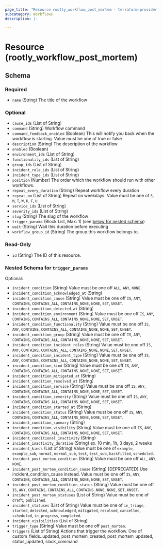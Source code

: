 ```yaml
---
page_title: "Resource rootly_workflow_post_mortem - terraform-provider-rootly"
subcategory: Workflows
description: |-
    
---
```


# Resource (rootly_workflow_post_mortem)





<!-- schema generated by tfplugindocs -->
## Schema

### Required

- `name` (String) The title of the workflow

### Optional

- `cause_ids` (List of String)
- `command` (String) Workflow command
- `command_feedback_enabled` (Boolean) This will notify you back when the workflow is starting. Value must be one of true or false
- `description` (String) The description of the workflow
- `enabled` (Boolean)
- `environment_ids` (List of String)
- `functionality_ids` (List of String)
- `group_ids` (List of String)
- `incident_role_ids` (List of String)
- `incident_type_ids` (List of String)
- `position` (Number) The order which the workflow should run with other workflows.
- `repeat_every_duration` (String) Repeat workflow every duration
- `repeat_on` (List of String) Repeat on weekdays. Value must be one of `S`, `M`, `T`, `W`, `R`, `F`, `U`.
- `service_ids` (List of String)
- `severity_ids` (List of String)
- `slug` (String) The slug of the workflow
- `trigger_params` (Block List, Max: 1) (see [below for nested schema](#nestedblock--trigger_params))
- `wait` (String) Wait this duration before executing
- `workflow_group_id` (String) The group this workflow belongs to.

### Read-Only

- `id` (String) The ID of this resource.

<a id="nestedblock--trigger_params"></a>
### Nested Schema for `trigger_params`

Optional:

- `incident_condition` (String) Value must be one off `ALL`, `ANY`, `NONE`.
- `incident_condition_acknowledged_at` (String)
- `incident_condition_cause` (String) Value must be one off `IS`, `ANY`, `CONTAINS`, `CONTAINS_ALL`, `CONTAINS_NONE`, `NONE`, `SET`, `UNSET`.
- `incident_condition_detected_at` (String)
- `incident_condition_environment` (String) Value must be one off `IS`, `ANY`, `CONTAINS`, `CONTAINS_ALL`, `CONTAINS_NONE`, `NONE`, `SET`, `UNSET`.
- `incident_condition_functionality` (String) Value must be one off `IS`, `ANY`, `CONTAINS`, `CONTAINS_ALL`, `CONTAINS_NONE`, `NONE`, `SET`, `UNSET`.
- `incident_condition_group` (String) Value must be one off `IS`, `ANY`, `CONTAINS`, `CONTAINS_ALL`, `CONTAINS_NONE`, `NONE`, `SET`, `UNSET`.
- `incident_condition_incident_roles` (String) Value must be one off `IS`, `ANY`, `CONTAINS`, `CONTAINS_ALL`, `CONTAINS_NONE`, `NONE`, `SET`, `UNSET`.
- `incident_condition_incident_type` (String) Value must be one off `IS`, `ANY`, `CONTAINS`, `CONTAINS_ALL`, `CONTAINS_NONE`, `NONE`, `SET`, `UNSET`.
- `incident_condition_kind` (String) Value must be one off `IS`, `ANY`, `CONTAINS`, `CONTAINS_ALL`, `CONTAINS_NONE`, `NONE`, `SET`, `UNSET`.
- `incident_condition_mitigated_at` (String)
- `incident_condition_resolved_at` (String)
- `incident_condition_service` (String) Value must be one off `IS`, `ANY`, `CONTAINS`, `CONTAINS_ALL`, `CONTAINS_NONE`, `NONE`, `SET`, `UNSET`.
- `incident_condition_severity` (String) Value must be one off `IS`, `ANY`, `CONTAINS`, `CONTAINS_ALL`, `CONTAINS_NONE`, `NONE`, `SET`, `UNSET`.
- `incident_condition_started_at` (String)
- `incident_condition_status` (String) Value must be one off `IS`, `ANY`, `CONTAINS`, `CONTAINS_ALL`, `CONTAINS_NONE`, `NONE`, `SET`, `UNSET`.
- `incident_condition_summary` (String)
- `incident_condition_visibility` (String) Value must be one off `IS`, `ANY`, `CONTAINS`, `CONTAINS_ALL`, `CONTAINS_NONE`, `NONE`, `SET`, `UNSET`.
- `incident_conditional_inactivity` (String)
- `incident_inactivity_duration` (String) ex. 10 min, 1h, 3 days, 2 weeks
- `incident_kinds` (List of String) Value must be one of `example`, `example_sub`, `normal`, `normal_sub`, `test`, `test_sub`, `backfilled`, `scheduled`.
- `incident_post_mortem_condition` (String) Value must be one off `ALL`, `ANY`, `NONE`.
- `incident_post_mortem_condition_cause` (String) [DEPRECATED] Use incident_condition_cause instead. Value must be one off `IS`, `ANY`, `CONTAINS`, `CONTAINS_ALL`, `CONTAINS_NONE`, `NONE`, `SET`, `UNSET`.
- `incident_post_mortem_condition_status` (String) Value must be one off `IS`, `ANY`, `CONTAINS`, `CONTAINS_ALL`, `CONTAINS_NONE`, `NONE`, `SET`, `UNSET`.
- `incident_post_mortem_statuses` (List of String) Value must be one of `draft`, `published`.
- `incident_statuses` (List of String) Value must be one of `in_triage`, `started`, `detected`, `acknowledged`, `mitigated`, `resolved`, `cancelled`, `scheduled`, `in_progress`, `completed`.
- `incident_visibilities` (List of String)
- `trigger_type` (String) Value must be one off `post_mortem`.
- `triggers` (List of String) Actions that trigger the workflow. One of custom_fields.<slug>.updated, post_mortem_created, post_mortem_updated, status_updated, slack_command
